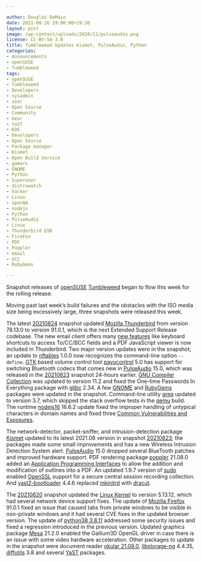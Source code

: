 ```yaml
---

author: Douglas DeMaio
date: 2021-08-26 19:00:00+19:30
layout: post
image: /wp-content/uploads/2020/12/pulseaudio.png
license: CC-BY-SA-3.0
title: Tumbleweed Updates Kismet, PulseAudio, Python
categories:
- Announcements
- openSUSE
- Tumbleweed
tags:
- openSUSE
- Tumbleweed
- Developers
- sysadmin
- user
- Open Source
- Community
- Gear
- YaST
- KDE
- Developers
- Open Source
- Package manager
- Kismet
- Open Build Service
- gamers
- GNOME
- Python
- Superuser
- distrowatch
- hacker
- Linux
- openQA
- nodejs
- Python
- PulseAudio
- Linux
- Thunderbird ESR
- FireFox
- PDF
- Poppler
- email
- GCC
- RubyGems 

---
```


Snapshot releases of [openSUSE](https://get.opensuse.org/) [Tumbleweed](https://get.opensuse.org/tumbleweed/) began to flow this week for the rolling release.

Moving past last week’s build failures and the obstacles with the ISO media size being excessively large, three snapshots were released this week.

The latest [20210824](https://lists.opensuse.org/archives/list/factory@lists.opensuse.org/thread/TI4L56TZS6TVK4GOA5A56JGLJDJQH7TC/) snapshot updated [Mozilla Thunderbird](https://www.thunderbird.net) from version 78.13.0 to version 91.0.1, which is the next Extended Support Release codebase. The new email client offers many [new features](https://www.thunderbird.net/en-US/thunderbird/91.0/releasenotes/#whatsnew) like keyboard shortcuts to access To/CC/BCC fields and a PDF JavaScript viewer is now included in Thunderbird. Two major version updates were in the snapshot; an update to [nftables](https://netfilter.org/projects/nftables/) 1.0.0  now recognizes the command-line option `--define`. [GTK](https://www.gtk.org/) based volume control tool [pavucontrol](https://freedesktop.org/software/pulseaudio/pavucontrol/) 5.0 has support for switching Bluetooth codecs that comes new in [PulseAudio](https://www.freedesktop.org/wiki/Software/PulseAudio/) 15.0, which was released in the [20210823](https://lists.opensuse.org/archives/list/factory@lists.opensuse.org/thread/K2LJ7BDXF6X2QU3VPNW3LMSHTD5VQWCB/) snapshot 24-hours earlier. [GNU Compiler Collection](https://gcc.gnu.org/) was updated to version 11.2 and fixed the One-time Passwords In Everything package with [glibc](https://www.gnu.org/software/libc/) 2.34. A few [GNOME](https://www.gnome.org/) and [RubyGems](https://rubygems.org/) packages were updated in the snapshot. Command-line utility [grep](https://www.gnu.org/software/grep/) updated to version 3.7, which skipped the stack overflow tests in the [qemu](https://www.qemu.org/) build. The runtime [nodejs16](https://nodejs.org/en/) 16.6.2 update fixed the improper handling of untypical characters in domain names and fixed three [Common Vulnerabilities and Exposures](https://en.wikipedia.org/wiki/Common_Vulnerabilities_and_Exposures).

The network-detector, packet-sniffer, and intrusion-detection package [Kismet](https://www.kismetwireless.net/) updated to its latest 2021.08 version in snapshot [20210823](https://lists.opensuse.org/archives/list/factory@lists.opensuse.org/thread/K2LJ7BDXF6X2QU3VPNW3LMSHTD5VQWCB/); the packages made some small improvements and has a new Wireless Intrusion Detection System alert. [PulseAudio](https://www.freedesktop.org/wiki/Software/PulseAudio/) 15.0 dropped several BlueTooth patches and improved hardware support. PDF rendering package [poppler](https://poppler.freedesktop.org/) 21.08.0 added an [Application Programming Interfaces](https://en.wikipedia.org/wiki/API) to allow the addition and modification of outlines into a PDF. An updated 1.9.7 version of [sudo](https://www.sudo.ws/) enabled [OpenSSL](https://www.openssl.org/) support for a secure central session recording collection. And [yast2-bootloader](https://yast.opensuse.org/) 4.4.6 replaced [mkinitrd](https://linux.die.net/man/8/mkinitrd) with [dracut](https://dracut.wiki.kernel.org/index.php/Main_Page).

The [20210820](https://lists.opensuse.org/archives/list/factory@lists.opensuse.org/thread/UCB426DWSMO5HVMFEHXTMBSDLJ54SIVE/) snapshot updated the [Linux Kernel](https://www.kernel.org/) to version 5.13.12, which had several network device support fixes. The update of [Mozilla Firefox](https://www.mozilla.org) 91.0.1 fixed an issue that caused tabs from private windows to be visible in non-private windows and it had several CVE fixes in the updated browser version. The update of [python38 3.8.11](https://www.python.org/downloads/release/python-3811/) addressed some security issues and fixed a regression introduced in the previous version. Updated graphics package [Mesa](https://www.mesa3d.org/) 21.2.0 enabled the Gallium3D OpenGL driver in case there is an issue with some video hardware acceleration. Other packages to update in the snapshot were document reader [okular 21.08.0](https://okular.kde.org/), [libstorage-ng](https://github.com/openSUSE/libstorage-ng) 4.4.35,  [diffutils](https://www.gnu.org/software/diffutils/) 3.8 and several  [YaST](https://yast.opensuse.org/) packages.
